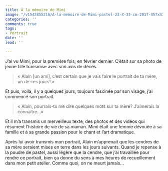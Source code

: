 ```yaml
---
title: À la mémoire de Mimi
image: "/v1542855216/A-la-memoire-de-Mimi-pastel-23-X-33-cm-2017-457x413.jpg"
categories: ''
comments: true
tags:
- Portrait
date: ''
lead: ''

---
```

J’ai vu Mimi, pour la première fois, en février dernier. C’était sur sa photo de jeune fille transmise avec son avis de décès.

>« Alain [un ami], c’est certain que je vais faire le portrait de ta mère, un de ces jours! »

Et puis, voilà, il y a quelques jours, toujours fascinée par son visage, j’ai commencé son portrait.

>« Alain, pourrais-tu me dire quelques mots sur ta mère? J’aimerais la connaître…»  

Et il m’a transmis un merveilleux texte, des photos et des vidéos qui résument l’histoire de vie de sa maman. Mimi était une femme dévouée à sa famille et à sa grande passion pour le chant et l’art dramatique.

Après lui avoir transmis mon portrait, Alain m’apprenait que les cendres de sa mère seraient mises en terre dans les jours suivants. Quand je repense à la poudre de pastel, aussi légère que la cendre, que j’ai travaillée pour rendre ce portrait, bien ça donne du sens à mes heures de recueillement dans mon petit atelier. Comme quoi, on ne meurt jamais…
